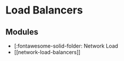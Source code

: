Load Balancers
===

Modules
---

- [:fontawesome-solid-folder: Network Load
- [[network-load-balancers]]
